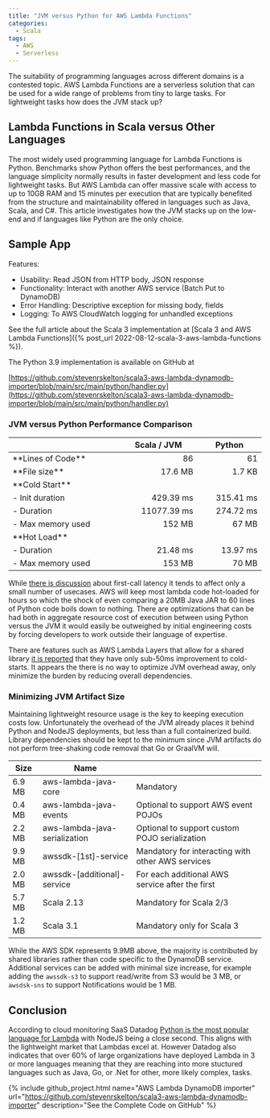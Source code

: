 ```yaml
---
title: "JVM versus Python for AWS Lambda Functions"
categories:
  - Scala
tags:
  - AWS
  - Serverless
---
```

The suitability of programming languages across different domains is a contested topic.  AWS Lambda Functions are a serverless solution that can be used for a wide range of problems from tiny to large tasks.  For lightweight tasks how does the JVM stack up?

## Lambda Functions in Scala versus Other Languages

The most widely used programming language for Lambda Functions is Python.  Benchmarks show Python offers the best performances, and the language simplicity normally results in faster development and less code for lightweight tasks.  But AWS Lambda can offer massive scale with access to up to 10GB RAM and 15 minutes per execution that are typically benefited from the structure and maintainability offered in languages such as Java, Scala, and C#.  This article investigates how the JVM stacks up on the low-end and if languages like Python are the only choice.

## Sample App

Features:
- Usability: Read JSON from HTTP body, JSON response
- Functionality: Interact with another AWS service (Batch Put to DynamoDB)
- Error Handling: Descriptive exception for missing body, fields
- Logging: To AWS CloudWatch logging for unhandled exceptions

See the full article about the Scala 3 implementation at
[Scala 3 and AWS Lambda Functions]({% post_url 2022-08-12-scala-3-aws-lambda-functions %}).

The Python 3.9 implementation is available on GitHub at

[https://github.com/stevenrskelton/scala3-aws-lambda-dynamodb-importer/blob/main/src/main/python/handler.py](https://github.com/stevenrskelton/scala3-aws-lambda-dynamodb-importer/blob/main/src/main/python/handler.py)

### JVM versus Python Performance Comparison

<table style="margin-left:auto;margin-right:auto;max-width:600px;display:table;">
  <thead>
    <tr>    
      <th></th>
      <th style="text-align:center">Scala / JVM</th>
      <th style="text-align:center">Python</th>  
    </tr>
  </thead>
  <tbody>
    <tr>
      <td>**Lines of Code**</td>
      <td style="text-align:right">86</td>
      <td style="text-align:right">61</td>
    </tr>
    <tr>
      <td>**File size**</td>
      <td style="text-align:right">17.6 MB</td>
      <td style="text-align:right">1.7 KB</td>
    </tr>
    <tr>
      <td>**Cold Start**</td>
      <td style="text-align:right"></td>
      <td style="text-align:right"></td>
    </tr>
    <tr>
      <td>- Init duration</td>
      <td style="text-align:right">429.39 ms</td>
      <td style="text-align:right">315.41 ms</td>
    </tr>
    <tr>
      <td>- Duration</td>
      <td style="text-align:right">11077.39 ms</td>
      <td style="text-align:right">274.72 ms</td>
    </tr>
    <tr>
      <td>- Max memory used</td>
      <td style="text-align:right">152 MB</td>
      <td style="text-align:right">67 MB</td>
    </tr>
    <tr>
      <td>**Hot Load**</td>
      <td style="text-align:right"></td>
      <td style="text-align:right"></td>
    </tr>
    <tr>
      <td>- Duration</td>
      <td style="text-align:right">21.48 ms</td>
      <td style="text-align:right">13.97 ms</td>
    </tr>
    <tr>
      <td>- Max memory used</td>
      <td style="text-align:right">153 MB</td>
      <td style="text-align:right">70 MB</td>
    </tr>
  </tbody>
</table>

While [there is discussion](https://mikhail.io/serverless/coldstarts/aws/languages/) about first-call latency it tends to affect only a small number of usecases.  AWS will keep most lambda code hot-loaded for hours so which the shock of even comparing a 20MB Java JAR to 60 lines of Python code boils down to nothing.  There are optimizations that can be had both in aggregate resource cost of execution between using Python versus the JVM it would easily be outweighed by initial engineering costs by forcing developers to work outside their language of expertise.

There are features such as AWS Lambda Layers that allow for a shared library [it is reported](https://www.simform.com/blog/lambda-cold-starts/) that they have only sub-50ms improvement to cold-starts.  It appears the there is no way to optimize JVM overhead away, only minimize the burden by reducing overall dependencies.

### Minimizing JVM Artifact Size

Maintaining lightweight resource usage is the key to keeping execution costs low.  Unfortunately the overhead of the JVM already places it behind Python and NodeJS deployments, but less than a full containerized build. Library dependencies should be kept to the minimum since JVM artifacts do not perform tree-shaking code removal that Go or GraalVM will.

| Size | Name                        |                                                  |
|------|-----------------------------|--------------------------------------------------|
|6.9 MB|aws-lambda-java-core         |Mandatory                                         |
|0.4 MB|aws-lambda-java-events       |Optional to support AWS event POJOs               |
|2.2 MB|aws-lambda-java-serialization|Optional to support custom POJO serialization     |
|9.9 MB|awssdk-[1st]-service         |Mandatory for interacting with other AWS services |
|2.0 MB|awssdk-[additional]-service  |For each additional AWS service after the first   |
|5.7 MB|Scala 2.13                   |Mandatory for Scala 2/3                           |
|1.2 MB|Scala 3.1                    |Mandatory only for Scala 3                        |

While the AWS SDK represents 9.9MB above, the majority is contributed by shared libraries rather than code specific to the DynamoDB service.  Additional services can be added with minimal size increase, for example adding the `awssdk-s3` to support read/write from S3 would be 3 MB, or `awsdsk-sns` to support Notifications would be 1 MB.

## Conclusion

According to cloud monitoring SaaS Datadog [Python is the most popular language for Lambda](https://www.datadoghq.com/state-of-serverless/) with NodeJS being a close second.  This aligns with the lightweight market that Lambdas excel at. However Datadog also indicates that over 60% of large organizations have deployed Lambda in 3 or more languages meaning that they are reaching into more stuctured languages such as Java, Go, or .Net for other, more likely complex, tasks.


{% 
  include github_project.html 
  name="AWS Lambda DynamoDB importer"
  url="https://github.com/stevenrskelton/scala3-aws-lambda-dynamodb-importer"
  description="See the Complete Code on GitHub"
%}
